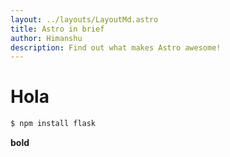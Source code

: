 ```yaml
---
layout: ../layouts/LayoutMd.astro
title: Astro in brief
author: Himanshu
description: Find out what makes Astro awesome!
---
```


# Hola

```cmd
$ npm install flask
```

**bold**